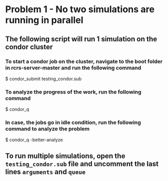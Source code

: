 # Problem 1 - No two simulations are running in parallel

## The following script will run 1 simulation on the condor cluster

### To start a condor job on the cluster, navigate to the boot folder in rcrs-server-master and run the following command

$ condor_submit testing_condor.sub

### To analyze the progress of the work, run the following command

$ condor_q

### In case, the jobs go in idle condition, run the following command to analyze the problem

$ condor_q  -better-analyze

## To run multiple simulations, open the `testing_condor.sub` file and uncomment the last lines `arguments` and `queue` 